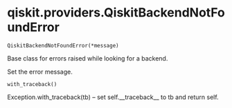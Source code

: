 # qiskit.providers.QiskitBackendNotFoundError

`QiskitBackendNotFoundError(*message)`

Base class for errors raised while looking for a backend.

Set the error message.

`with_traceback()`

Exception.with\_traceback(tb) – set self.\_\_traceback\_\_ to tb and return self.
